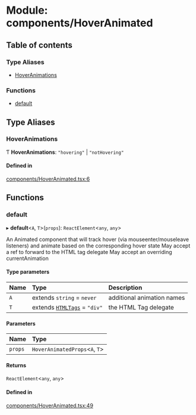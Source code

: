 # Module: components/HoverAnimated

## Table of contents

### Type Aliases

- [HoverAnimations](../wiki/components.HoverAnimated#hoveranimations)

### Functions

- [default](../wiki/components.HoverAnimated#default)

## Type Aliases

### HoverAnimations

Ƭ **HoverAnimations**: ``"hovering"`` \| ``"notHovering"``

#### Defined in

[components/HoverAnimated.tsx:6](https://github.com/tristanjohnson849/react-controlled-animations/blob/4fa6b95/src/components/HoverAnimated.tsx#L6)

## Functions

### default

▸ **default**<`A`, `T`\>(`props`): `ReactElement`<`any`, `any`\>

An Animated component that will track hover (via mouseenter/mouseleave listeners) and animate based on the corresponding hover state
May accept a ref to forward to the HTML tag delegate
May accept an overriding currentAnimation

#### Type parameters

| Name | Type | Description |
| :------ | :------ | :------ |
| `A` | extends `string` = `never` | additional animation names |
| `T` | extends [`HTMLTags`](../wiki/components.common#htmltags) = ``"div"`` | the HTML Tag delegate |

#### Parameters

| Name | Type |
| :------ | :------ |
| `props` | `HoverAnimatedProps`<`A`, `T`\> |

#### Returns

`ReactElement`<`any`, `any`\>

#### Defined in

[components/HoverAnimated.tsx:49](https://github.com/tristanjohnson849/react-controlled-animations/blob/4fa6b95/src/components/HoverAnimated.tsx#L49)
